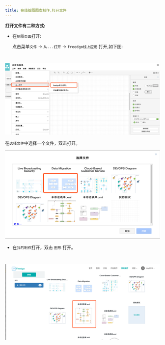 ```yaml
---
title: 在线绘图图表制作,打开文件
---
```

**打开文件有二种方式:**
+ 在`制图页面`打开:

  点击菜单`文件` -> `从...打开` -> `freedgo线上应用` 打开,如下图:
  
<br/>

![freedgo线上应用页面](/public/themes/freedgo/open_file.png "freedgo线上应用页面")

  在`选择文件`中选择一个文件，双击打开。
  

![线上文件列表](/public/themes/freedgo/open_file1.png "线上文件列表")

+ 	在`我的制作`打开，双击 `图形` 打开。
<br/>

![我的制图列表](/public/themes/freedgo/open_file3.png "我的制图列表")
